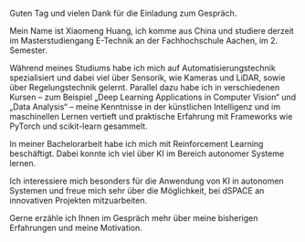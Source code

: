 Guten Tag und vielen Dank für die Einladung zum Gespräch. 

Mein Name ist Xiaomeng Huang, ich komme aus China und studiere derzeit im Masterstudiengang E-Technik an der Fachhochschule Aachen, im 2. Semester. 

Während meines Studiums habe ich mich auf Automatisierungstechnik spezialisiert und dabei viel über Sensorik, wie Kameras und LiDAR, sowie über Regelungstechnik gelernt. Parallel dazu habe ich in verschiedenen Kursen – zum Beispiel „Deep Learning Applications in Computer Vision“ und „Data Analysis“ – meine Kenntnisse in der künstlichen Intelligenz und im maschinellen Lernen vertieft und praktische Erfahrung mit Frameworks wie PyTorch und scikit-learn gesammelt. 

In meiner Bachelorarbeit habe ich mich mit Reinforcement Learning beschäftigt. Dabei konnte ich viel über KI im Bereich autonomer Systeme lernen. 

Ich interessiere mich besonders für die Anwendung von KI in autonomen Systemen und freue mich sehr über die Möglichkeit, bei dSPACE an innovativen Projekten mitzuarbeiten. 

Gerne erzähle ich Ihnen im Gespräch mehr über meine bisherigen Erfahrungen und meine Motivation. 